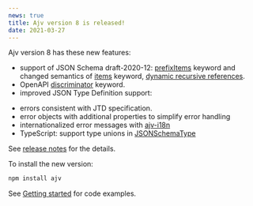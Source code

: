 ```yaml
---
news: true
title: Ajv version 8 is released!
date: 2021-03-27
---
```


Ajv version 8 has these new features:

- support of JSON Schema draft-2020-12: <a href="/json-schema.html#prefixitems">prefixItems</a> keyword and changed semantics of <a href="/json-schema.html#items-in-draft-2020-12">items</a> keyword, <a href="/guide/combining-schemas.html#extending-recursive-schemas">dynamic recursive references</a>.
- OpenAPI <a href="/json-schema.html#discriminator">discriminator</a> keyword.
- improved JSON Type Definition support:
<!-- more -->
  - errors consistent with JTD specification.
  - error objects with additional properties to simplify error handling
  - internationalized error messages with [ajv-i18n](/packages/ajv-i18n)
- TypeScript: support type unions in [JSONSchemaType](/guide/typescript.html#type-safe-unions)

See [release notes](https://github.com/ajv-validator/ajv/releases/tag/v8.0.0) for the details.

To install the new version:

```bash
npm install ajv
```

See [Getting started](/guide/getting-started.md) for code examples.
